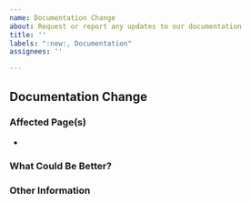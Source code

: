 ```yaml
---
name: Documentation Change
about: Request or report any updates to our documentation
title: ''
labels: ":new:, Documentation"
assignees: ''

---
```


## Documentation Change
<!--
Hello, and thank you for reporting an issue!
Please fill out the points below, as it will make our process much easier.
-->

### Affected Page(s)
<!--
Please tell us which page, or pages, from the documentation site are
affected in this issue
-->
  - <!-- example url -->

### What Could Be Better?
<!--
Please write a short description of what you hope can be clarified or further explained.
-->

### Other Information
<!--
Is there anything else we should know that might be helpful?
-->
